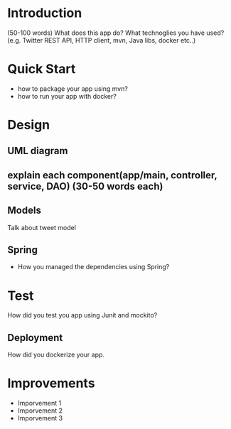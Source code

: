 # Introduction
(50-100 words)
What does this app do? What technoglies you have used? (e.g. Twitter REST API, HTTP client, mvn, Java libs, docker etc..)

# Quick Start
- how to package your app using mvn?
- how to run your app with docker?

# Design
## UML diagram
## explain each component(app/main, controller, service, DAO) (30-50 words each)
## Models
Talk about tweet model
## Spring
- How you managed the dependencies using Spring?

# Test
How did you test you app using Junit and mockito?

## Deployment
How did you dockerize your app.

# Improvements
- Imporvement 1
- Imporvement 2
- Imporvement 3
